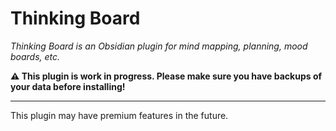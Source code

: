 # Thinking Board

_Thinking Board is an Obsidian plugin for mind mapping, planning, mood boards, etc._

**⚠️ This plugin is work in progress. Please make sure you have backups of your data before installing!**

---

This plugin may have premium features in the future.
